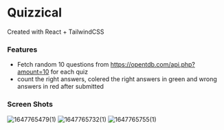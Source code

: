 # Quizzical

Created with React + TailwindCSS

### **Features**

- Fetch random 10 questions from https://opentdb.com/api.php?amount=10 for each quiz
- count the right answers, colered the right answers in green and wrong answers in red after submitted

### Screen Shots
![1647765479(1)](https://user-images.githubusercontent.com/75669365/159154727-fa3195cb-91c9-438e-83de-7e09efb58b2a.png)
![1647765732(1)](https://user-images.githubusercontent.com/75669365/159154737-c95c1249-9ba8-47da-b628-80b39772dd24.png)
![1647765755(1)](https://user-images.githubusercontent.com/75669365/159154754-59a973a0-6cb4-4210-9ca1-584470e3fe92.png)

